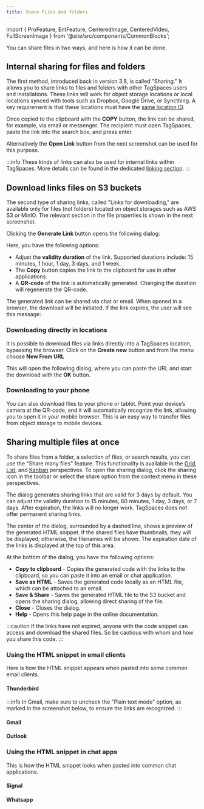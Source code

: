 ```yaml
---
title: Share files and folders
---
```


import { ProFeature, EntFeature, CenteredImage, CenteredVideo, FullScreenImage } from '@site/src/components/CommonBlocks';

You can share files in two ways, and here is how it can be done.

## Internal sharing for files and folders

The first method, introduced back in version 3.8, is called "Sharing." It allows you to share links to files and folders with other TagSpaces users and installations. These links will work for object storage locations or local locations synced with tools such as Dropbox, Google Drive, or Syncthing. A key requirement is that these locations must have the [same location ID](/linking#location-ids).

<CenteredImage
    caption="Sharing link in file and folder properties"
    src="/media/sharing/sharing-link.avif"
    maxWidth="600px"
    showCaption
/>

Once copied to the clipboard with the **COPY** button, the link can be shared, for example, via email or messenger. The recipient must open TagSpaces, paste the link into the search box, and press enter.

<CenteredImage
    caption="Open TS-Links from the search box"
    src="/media/search/tslink-in-search.avif"
    showCaption
/>

Alternatively the **Open Link** button from the next screenshot can be used for this purpose.

<CenteredImage
    caption="Open sharing link in TagSpaces"
    src="/media/sharing/open-sharing-link.avif"
    maxWidth="650px"
    showCaption
/>

:::info
These kinds of links can also be used for internal links within TagSpaces. More details can be found in the dedicated [linking section](/linking).
:::

## Download links files on S3 buckets

<ProFeature />

The second type of sharing links, called "Links for downloading," are available only for files (not folders) located on object storages such as AWS S3 or MinIO. The relevant section in the file properties is shown in the next screenshot.

<CenteredImage
    caption="Download links in the file properties"
    src="/media/sharing/open-download-link-dialog.avif"
    maxWidth="600px"
    showCaption
/>

Clicking the **Generate Link** button opens the following dialog:

<CenteredImage
    caption="Generating the download links"
    src="/media/sharing/generate-download-link.avif"
    maxWidth="600px"
    showCaption
/>

Here, you have the following options:

- Adjust the **validity duration** of the link. Supported durations include: 15 minutes, 1 hour, 1 day, 3 days, and 1 week.
- The **Copy** button copies the link to the clipboard for use in other applications.
- A **QR-code** of the link is automatically generated. Changing the duration will regenerate the QR-code.

The generated link can be shared via chat or email. When opened in a browser, the download will be initiated. If the link expires, the user will see this message:

<CenteredImage
    caption="Expired download links"
    src="/media/expired-download-link.png"
    maxWidth="797px"
    showCaption
/>

### Downloading directly in locations

It is possible to download files via links directly into a TagSpaces location, bypassing the browser. Click on the **Create new** button and from the menu choose **New From URL**

<CenteredImage
    caption="Open "
    src="/media/open-download-from-url-dialog.avif"
    maxWidth="350px"
    showCaption
/>

This will open the following dialog, where you can paste the URL and start the download with the **OK** button.

<CenteredImage
    caption="Open "
    src="/media/download-file-dialog.avif"
    maxWidth="450px"
    showCaption
/>

### Downloading to your phone

You can also download files to your phone or tablet. Point your device’s camera at the QR-code, and it will automatically recognize the link, allowing you to open it in your mobile browser. This is an easy way to transfer files from object storage to mobile devices.

## Sharing multiple files at once

<ProFeature />

To share files from a folder, a selection of files, or search results, you can use the "Share many files" feature. This functionality is available in the [Grid](/perspectives/grid), [List](/perspectives/list), and [Kanban](/perspectives/kanban) perspectives. To open the sharing dialog, click the sharing icon in the toolbar or select the share option from the context menu in these perspectives.

<CenteredImage
    caption="Open the file sharing dialog"
    src="/media/open-sharing-dialog.png"
    maxWidth="1056px"
    showCaption
/>

The dialog generates sharing links that are valid for 3 days by default. You can adjust the validity duration to 15 minutes, 60 minutes, 1 day, 3 days, or 7 days. After expiration, the links will no longer work. TagSpaces does not offer permanent sharing links.

<CenteredImage
    caption="The file sharing dialog"
    src="/media/file-sharing-dialog.png"
    maxWidth="735px"
    showCaption
/>

The center of the dialog, surrounded by a dashed line, shows a preview of the generated HTML snippet. If the shared files have thumbnails, they will be displayed; otherwise, the filenames will be shown. The expiration date of the links is displayed at the top of this area.

At the bottom of the dialog, you have the following options:

- **Copy to clipboard** - Copies the generated code with the links to the clipboard, so you can paste it into an email or chat application.
- **Save as HTML** - Saves the generated code locally as an HTML file, which can be attached to an email.
- **Save & Share** - Saves the generated HTML file to the S3 bucket and opens the sharing dialog, allowing direct sharing of the file.
- **Close** - Closes the dialog.
- **Help** - Opens this help page in the online documentation.

:::caution
If the links have not expired, anyone with the code snippet can access and download the shared files. So be cautious with whom and how you share this code.
:::

### Using the HTML snippet in email clients

Here is how the HTML snippet appears when pasted into some common email clients.

#### Thunderbird

<CenteredImage
    caption="Sharing snippet in Thunderbird"
    src="/media/sharing/sharing-snipped-thunderbird.png"
    maxWidth="970px"
    showCaption
/>

:::info
In Gmail, make sure to uncheck the "Plain text mode" option, as marked in the screenshot below, to ensure the links are recognized.
:::

#### Gmail

<CenteredImage
    caption="Sharing snippet in Gmail"
    src="/media/sharing/sharing-snipped-gmail.png"
    maxWidth="970px"
    showCaption
/>

#### Outlook

<CenteredImage
    caption="Sharing snippet in Outlook"
    src="/media/sharing/sharing-snipped-outlook.png"
    maxWidth="970px"
    showCaption
/>

### Using the HTML snippet in chat apps

This is how the HTML snippet looks when pasted into common chat applications.

#### Signal

<CenteredImage
    caption="Sharing snippet in Signal"
    src="/media/sharing/sharing-snipped-signal.png"
    maxWidth="970px"
    showCaption
/>

#### Whatsapp

<CenteredImage
    caption="Sharing snippet in Whatsapp"
    src="/media/sharing/sharing-snipped-whatsapp.png"
    maxWidth="970px"
    showCaption
/>
